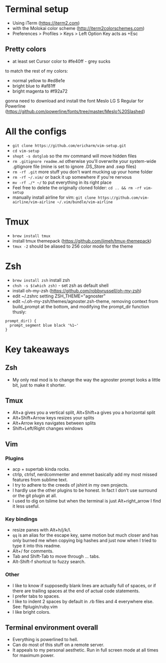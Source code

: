 # Terminal setup

- Using iTerm (https://iterm2.com)
- with the Molokai color scheme (http://iterm2colorschemes.com)
- Preferences > Profiles > Keys > Left Option Key acts as +Esc

## Pretty colors
- at least set Cursor color to #fe40ff - grey sucks

to match the rest of my colors:
- normal yellow to #ed8e1e
- bright blue to #af81ff
- bright magenta to #f92a72

gonna need to download and install the font Meslo LG S Regular for Powerline
(https://github.com/powerline/fonts/tree/master/Meslo%20Slashed)

# All the configs

- `git clone https://github.com/ericharm/vim-setup.git`
- `cd vim-setup`
- `shopt -s dotglob` so the mv command will move hidden files
- `rm .gitignore readme.md` otherwise you'll overwrite your system-wide .gitignore file (mine is set to ignore .DS_Store and .swp files)
- `rm -rf .git` more stuff you don't want mucking up your home folder
- `rm -rf ~/.vim/` or back it up somewhere if you're nervous
- `mv -rf ./* ~/` to put everything in its right place
- Feel free to delete the originally cloned folder: `cd .. && rm -rf vim-setup`
- manually install airline for vim: `git clone https://github.com/vim-airline/vim-airline ~/.vim/bundle/vim-airline`

# Tmux

- `brew install tmux`
- install tmux themepack (https://github.com/jimeh/tmux-themepack)
- `tmux -2` should be aliased to 256 color mode for the theme

# Zsh

- `brew install zsh` install zsh
- `chsh -s $(which zsh)` - set zsh as default shell
- install oh-my-zsh (https://github.com/robbyrussell/oh-my-zsh)
- edit ~/.zshrc setting ZSH_THEME="agnoster"
- edit ~/.oh-my-zsh/themes/agnoster.zsh-theme, removing context from build_prompt at the bottom, and modifying the prompt_dir function thusly:
```
prompt_dir() {
  prompt_segment blue black '%1~'
}
```

# Key takeaways

## Zsh
- My only real mod is to change the way the agnoster prompt looks a little bit, just to make it shorter.

## Tmux
- Alt+a gives you a vertical split, Alt+Shift+a gives you a horizontal split
- Alt+Shift+Arrow keys resizes your splits
- Alt+Arrow keys navigates between splits
- Shift+Left/Right changes windows

## Vim

### Plugins
- acp + supertab kinda rocks.
- ctrlp, ctrlsf, nerdcommenter and emmet basically add my most missed features from sublime text.
- I try to adhere to the creeds of jshint in my own projects.
- I hardly use the other plugins to be honest. In fact I don't use surround or the git plugin at all.
- I used to dig on tslime but when the terminal is just Alt+right_arrow I find it less useful.

### Key bindings
- resize panes with Alt+h/j/k/l.
- `qq` is an alias for the escape key, same motion but much closer and has only burned me when copying big hashes and just now when I tried to type it into this readme.
- Alt+/ for comments.
- Tab and Shift-Tab to move through ... tabs.
- Alt-Shift-f shortcut to fuzzy search.

### Other
- I like to know if supposedly blank lines are actually full of spaces, or if there are trailing spaces at the end of actual code statements.
- I prefer tabs to spaces.
- I like to indent 2 spaces by default in .rb files and 4 everywhere else. See: ftplugin/ruby.vim
- I like bright colors.

## Terminal environment overall
- Everything is powerlined to hell.
- Can do most of this stuff on a remote server.
- It appeals to my personal aesthetic. Run in full screen mode at all times for maximum power.

